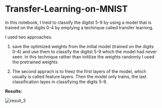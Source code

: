 # Transfer-Learning-on-MNIST

In this notebook, I treid to classify the digitst 5-9 by using a model that is trained on the
digits 0-4 by emplying a techinque called transfer learning.

I used two approaches.
1) save the optimized weights from the initial model (trained on the digits 0-4) and
  use them to classify the digitst 5-9 which the model had never seen.
  In this technique rather than initilize the weights randomly I used the pretrained weights
  
2) The second apprach is to freez the first layers of the model, which usually is called feature layers.
Then the model only trains, the last classification layes in classifying the digits 5-9.

**Results:**


![result_3](https://user-images.githubusercontent.com/12251952/30809512-446a758a-a202-11e7-8574-9f8ee2ae19f6.PNG)
